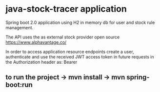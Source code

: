 # java-stock-tracer application

Spring boot 2.0 application using H2 in memory db for user and stock rule management.

The API uses the as external stock provider open source https://www.alphavantage.co/

In order to access application resource endpoints create a user, authenticate and use the received JWT access token in future requests in the Authorization header as: Bearer <token>
  
## to run the project -> mvn install -> mvn spring-boot:run
